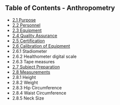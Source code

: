## Table of Contents - Anthropometry

* [2.1 Purpose](:pages_path:/manuals/anthro/2-01-purpose.md)
* [2.2 Personnel](:pages_path:/manuals/anthro/2-02-personnel.md)
* [2.3 Equipment](:pages_path:/manuals/anthro/2-03-equipment.md)
* [2.4 Quality Assurance](:pages_path:/manuals/anthro/2-04-quality-assurance.md)
* [2.5 Certification](:pages_path:/manuals/anthro/2-05-certification.md)
* [2.6 Calibration of Equipment](:pages_path:/manuals/anthro/2-06-calibration-of-equipment.md)
 * 2.6.1 Stadiometer
 * 2.6.2 Healthometer digital scale
 * 2.6.3 Tape measures
* [2.7 Subject Preparation](:pages_path:/manuals/anthro/2-07-subject-preparation.md)
* [2.8 Measurements](:pages_path:/manuals/anthro/2-08-measurements.md)
 * 2.8.1 Height
 * 2.8.2 Weight
 * 2.8.3 Hip Circumference
 * 2.8.4 Waist Circumference
 * 2.8.5 Neck Size 